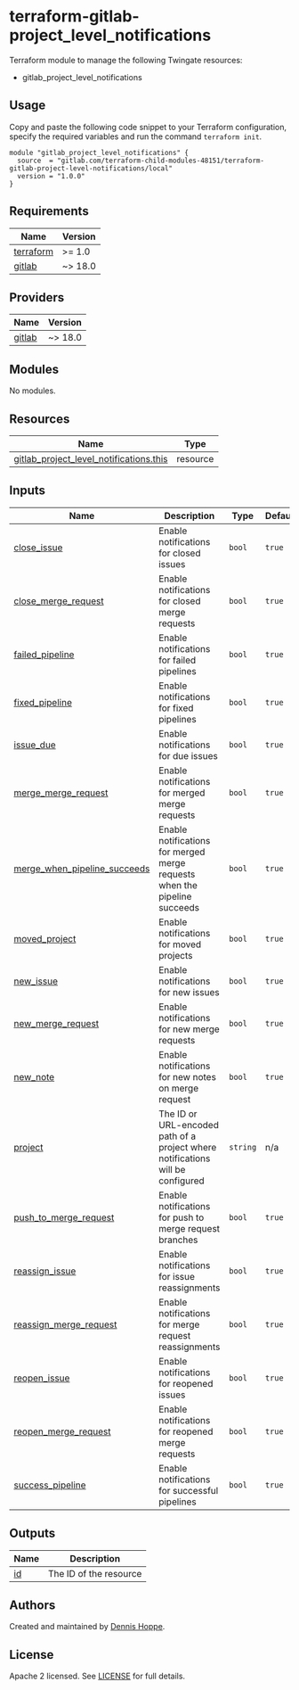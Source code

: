 # terraform-gitlab-project_level_notifications

Terraform module to manage the following Twingate resources:

* gitlab_project_level_notifications

## Usage

Copy and paste the following code snippet to your Terraform configuration,
specify the required variables and run the command `terraform init`.

```hcl
module "gitlab_project_level_notifications" {
  source  = "gitlab.com/terraform-child-modules-48151/terraform-gitlab-project-level-notifications/local"
  version = "1.0.0"
}
```

<!-- BEGIN_TF_DOCS -->
## Requirements

| Name | Version |
|------|---------|
| <a name="requirement_terraform"></a> [terraform](#requirement\_terraform) | >= 1.0 |
| <a name="requirement_gitlab"></a> [gitlab](#requirement\_gitlab) | ~> 18.0 |

## Providers

| Name | Version |
|------|---------|
| <a name="provider_gitlab"></a> [gitlab](#provider\_gitlab) | ~> 18.0 |

## Modules

No modules.

## Resources

| Name | Type |
|------|------|
| [gitlab_project_level_notifications.this](https://registry.terraform.io/providers/gitlabhq/gitlab/latest/docs/resources/project_level_notifications) | resource |

## Inputs

| Name | Description | Type | Default | Required |
|------|-------------|------|---------|:--------:|
| <a name="input_close_issue"></a> [close\_issue](#input\_close\_issue) | Enable notifications for closed issues | `bool` | `true` | no |
| <a name="input_close_merge_request"></a> [close\_merge\_request](#input\_close\_merge\_request) | Enable notifications for closed merge requests | `bool` | `true` | no |
| <a name="input_failed_pipeline"></a> [failed\_pipeline](#input\_failed\_pipeline) | Enable notifications for failed pipelines | `bool` | `true` | no |
| <a name="input_fixed_pipeline"></a> [fixed\_pipeline](#input\_fixed\_pipeline) | Enable notifications for fixed pipelines | `bool` | `true` | no |
| <a name="input_issue_due"></a> [issue\_due](#input\_issue\_due) | Enable notifications for due issues | `bool` | `true` | no |
| <a name="input_merge_merge_request"></a> [merge\_merge\_request](#input\_merge\_merge\_request) | Enable notifications for merged merge requests | `bool` | `true` | no |
| <a name="input_merge_when_pipeline_succeeds"></a> [merge\_when\_pipeline\_succeeds](#input\_merge\_when\_pipeline\_succeeds) | Enable notifications for merged merge requests when the pipeline succeeds | `bool` | `true` | no |
| <a name="input_moved_project"></a> [moved\_project](#input\_moved\_project) | Enable notifications for moved projects | `bool` | `true` | no |
| <a name="input_new_issue"></a> [new\_issue](#input\_new\_issue) | Enable notifications for new issues | `bool` | `true` | no |
| <a name="input_new_merge_request"></a> [new\_merge\_request](#input\_new\_merge\_request) | Enable notifications for new merge requests | `bool` | `true` | no |
| <a name="input_new_note"></a> [new\_note](#input\_new\_note) | Enable notifications for new notes on merge request | `bool` | `true` | no |
| <a name="input_project"></a> [project](#input\_project) | The ID or URL-encoded path of a project where notifications will be configured | `string` | n/a | yes |
| <a name="input_push_to_merge_request"></a> [push\_to\_merge\_request](#input\_push\_to\_merge\_request) | Enable notifications for push to merge request branches | `bool` | `true` | no |
| <a name="input_reassign_issue"></a> [reassign\_issue](#input\_reassign\_issue) | Enable notifications for issue reassignments | `bool` | `true` | no |
| <a name="input_reassign_merge_request"></a> [reassign\_merge\_request](#input\_reassign\_merge\_request) | Enable notifications for merge request reassignments | `bool` | `true` | no |
| <a name="input_reopen_issue"></a> [reopen\_issue](#input\_reopen\_issue) | Enable notifications for reopened issues | `bool` | `true` | no |
| <a name="input_reopen_merge_request"></a> [reopen\_merge\_request](#input\_reopen\_merge\_request) | Enable notifications for reopened merge requests | `bool` | `true` | no |
| <a name="input_success_pipeline"></a> [success\_pipeline](#input\_success\_pipeline) | Enable notifications for successful pipelines | `bool` | `true` | no |

## Outputs

| Name | Description |
|------|-------------|
| <a name="output_id"></a> [id](#output\_id) | The ID of the resource |
<!-- END_TF_DOCS -->

## Authors

Created and maintained by [Dennis Hoppe](https://gitlab.com/dhoppeIT).

## License

Apache 2 licensed. See [LICENSE](LICENSE) for full details.
